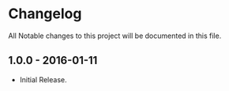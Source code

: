 # Changelog

All Notable changes to this project will be documented in this file.

## 1.0.0 - 2016-01-11
- Initial Release.

[unreleased]: https://github.com/irazasyed/jwt-auth-guard/compare/v0.1.0...HEAD
